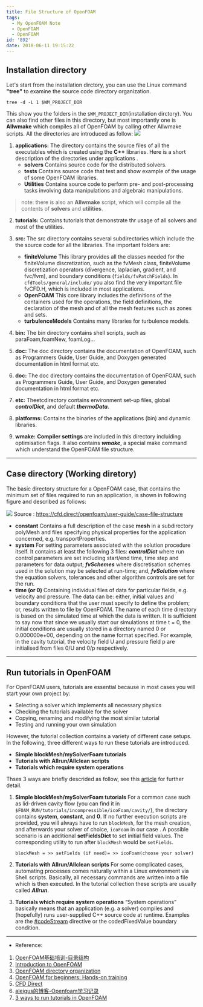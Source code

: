 ```yaml
---
title: File Structure of OpenFOAM
tags:
  - My OpenFOAM Note
  - OpenFOAM
  - OpenFOAM
id: '892'
date: 2018-06-11 19:15:22
---
```


Installation directory
----------------------

Let's start from the installation dirctory, you can use the Linux command **"tree"** to examine the source code directory organization.
<!-- more -->
    tree -d -L 1 $WM_PROJECT_DIR
    

This show you the folders in the `$WM_PROJECT_DIR`(installation dirctory). You can also find other files in this directory, but most importantly one is **Allwmake** which compiles all of OpenFOAM by calling other Allwmake scripts. All the directories are introduced as follow: ![](https://bhlin.co.network/wp/wp-content/uploads/2018/06/openfoam-structure.jpg)

1.  **applications:** The directory contains the source files of all the executables which is created using the **C++** libraries. Here is a short description of the directories under applications .
    *   **solvers** Contains source code for the distributed solvers.
    *   **tests** Contains source code that test and show example of the usage of some OpenFOAM libraries.
    *   **Utilities** Contains source code to perform pre- and post-processing tasks involving data manipulations and algebraic manipulations.

> note: there is also an **Allwmake** script, which will compile all the contents of **solvers** and **utilities**.

2.  **tutorials:** Contains tutorials that demonstrate thr usage of all solvers and most of the utilities.
    
3.  **src:** The src directory contains several subdirectories which include the the source code for all the libraries. The important folders are:
    
    *   **finiteVolume** This library provides all the classes needed for the finiteVolume discretization, such as the fvMesh class, finiteVolume discretization operators (divergence, laplacian, gradient, and fvc/fvm), and boundary conditions (`fields/fvPatchFields`). In `cfdTools/general/include/` you also find the very important file fvCFD.H, which is included in most applications.
    *   **OpenFOAM** This core library includes the definitions of the containers used for the operations, the field definitions, the declaration of the mesh and of all the mesh features such as zones and sets.
    *   **turbulenceModels** Contains many libraries for turbulence models.
4.  **bin:** The bin directory contains shell scripts, such as paraFoam,foamNew, foamLog...
    
5.  **doc:** The doc directory contains the documentation of OpenFOAM, such as Programmers Guide, User Guide, and Doxygen generated documentation in html format etc.
    
6.  **doc:** The doc directory contains the documentation of OpenFOAM, such as Programmers Guide, User Guide, and Doxygen generated documentation in html format etc.
    
7.  **etc:** Theetcdirectory contains environment set-up files, global **_controlDict_**, and default **_thermoData_**.
    
8.  **platforms:** Contains the binaries of the applications (bin) and dynamic libraries.
    
9.  **wmake:** **Compiler settings** are included in this directory incluiding optimisation flags. It also contains **_wmake_**, a special make command which understand the OpenFOAM file structure.
    

* * *

Case directory (Working diretory)
---------------------------------

The basic directory structure for a OpenFOAM case, that contains the minimum set of files required to run an application, is shown in following figure and described as follows:

![](https://bhlin.co.network/wp/wp-content/uploads/2018/06/user281x.png) Source : https://cfd.direct/openfoam/user-guide/case-file-structure

*   **constant** Contains a full description of the case **mesh** in a subdirectory polyMesh and files specifying physical properties for the application concerned, e.g. transportProperties.
*   **system** For setting parameters associated with the solution procedure itself. It contains at least the following 3 files: **_controlDict_** where run control parameters are set including start/end time, time step and parameters for data output; **_fvSchemes_** where discretisation schemes used in the solution may be selected at run-time; and, **_fvSolution_** where the equation solvers, tolerances and other algorithm controls are set for the run.
*   **time (or 0)** Containing individual files of data for particular fields, e.g. velocity and pressure. The data can be: either, initial values and boundary conditions that the user must specify to define the problem; or, results written to file by OpenFOAM. The name of each time directory is based on the simulated time at which the data is written. It is sufficient to say now that since we usually start our simulations at time t = 0, the initial conditions are usually stored in a directory named 0 or 0.000000e+00, depending on the name format specified. For example, in the cavity tutorial, the velocity field U and pressure field p are initialised from files 0/U and 0/p respectively.

* * *

Run tutorials in OpenFOAM
-------------------------

For OpenFOAM users, tutorials are essential because in most cases you will start your own project by:

*   Selecting a solver which implements all necessary physics
*   Checking the tutorials available for the solver
*   Copying, renaming and modifying the most similar tutorial
*   Testing and running your own simulation

However, the tutorial collection contains a variety of different case setups. In the following, three different ways to run these tutorials are introduced.

*   **Simple blockMesh/mySolverFoam tutorials**
*   **Tutorials with Allrun/Allclean scripts**
*   **Tutorials which require system operations**

Thses 3 ways are briefly descrided as follow, see this [article](http://myheutagogy.com/2016/03/17/of_tutorials/) for further detail.

1.  **Simple blockMesh/mySolverFoam tutorials** For a common case such as lid-driven cavity flow (you can find it in `$FOAM_RUN/tutorials/incompressible/icoFoam/cavity/`), the directory contains **system**, **constant**, and **0**. If no further execution scripts are provided, you will always have to run `blockMesh`, for the mesh creation, and afterwards your solver of choice, `icoFoam` in our case . A possible scenario is an additional **setFieldsDict** to set initial field values. The corresponding utility to run after `blockMesh` would be `setFields`.
    
    `blockMesh = >> setFields (if need)= >> icoFoam(choose your solver)`
    
2.  **Tutorials with Allrun/Allclean scripts** For some complicated cases, automating processes comes naturally within a Linux environment via Shell scripts. Basically, all necessary commands are written into a file which is then executed. In the tutorial collection these scripts are usually called **_Allrun_**.
    
3.  **Tutorials which require system operations** “System operations” basically means that an application (e.g. a solver) compiles and (hopefully) runs user-supplied C++ source code at runtime. Examples are the [#codeStream](https://openfoam.org/release/2-0-0/run-time-control-code-compilation/) directive or the codedFixedValue boundary condition.
    

* * *

*   Reference:

1.  [OpenFOAM基础培训-目录结构](https://wenku.baidu.com/view/efbee181fe4733687f21aa6a.html)
2.  [Introduction to OpenFOAM](http://www.hpc.lsu.edu/training/weekly-materials/2016-Spring/intro_of_20160224.pdf)
3.  [OpenFOAM directory organization](http://www.tfd.chalmers.se/~hani/kurser/OS_CFD_2015/directoryOrganization.pdf)
4.  [OpenFOAM for beginners: Hands-on training](https://www.slideshare.net/JibranHaider/openfoam-for-beginners?)
5.  [CFD Direct](https://cfd.direct/openfoam/user-guide/case-file-structure/)
6.  [aleigus的博客-Openfoam学习记录](https://blog.csdn.net/aleigus/article/details/72917112)
7.  [3 ways to run tutorials in OpenFOAM](http://myheutagogy.com/2016/03/17/of_tutorials/)